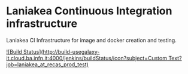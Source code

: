 Laniakea Continuous Integration infrastructure
==============================================

Laniakea CI Infrastructure for image and docker creation and testing.

[![Build Status](http://build-usegalaxy-it.cloud.ba.infn.it:4000/jenkins/buildStatus/icon?subject=Custom Text?job=laniakea_at_recas_prod_test)](http://build-usegalaxy-it.cloud.ba.infn.it/:4000/jenkins/job/laniakea_at_recas_prod_test/)

